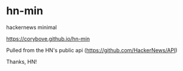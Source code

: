 # hn-min
hackernews minimal

https://corybove.github.io/hn-min

Pulled from the HN's public api (https://github.com/HackerNews/API)

Thanks, HN!
